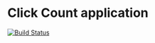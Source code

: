 # Click Count application


[![Build Status](https://travis-ci.org/xebia-france/click-count.svg)](https://travis-ci.org/xebia-france/click-count)
